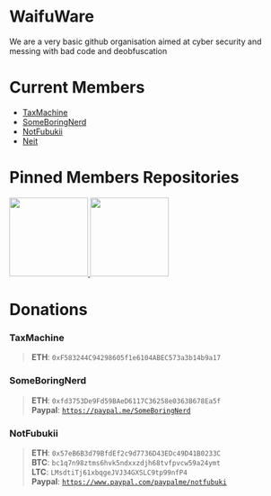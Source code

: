 # WaifuWare
We are a very basic github organisation aimed at cyber security and messing with bad code and deobfuscation

# Current Members
<ul>
    <li><a href="https://github.com/TaxMachine">TaxMachine</a></li>
    <li><a href="https://github.com/SomeBoringNerd">SomeBoringNerd</a></li>
    <li><a href="https://github.com/GayrraFrost">NotFubukii</a></li>
    <li><a href="https://github.com/Neit">Neit</a></li>
</ul>

# Pinned Members Repositories
<div>
    <a href="https://github.com/TaxMachine/PowershellTokenGrabberV2">
        <img src="https://github-readme-stats.vercel.app/api/pin/?username=TaxMachine&repo=PowershellTokenGrabberV2&title_color=00C800&text_color=00C800&border_color=9600AC&bg_color=DEG,4D0094,7C0094,9F00C7" height="140"/>
    </a>
    <a href="https://github.com/SomeBoringNerd/throughthedark">
        <img src="https://github-readme-stats.vercel.app/api/pin/?username=SomeBoringNerd&repo=throughthedark&title_color=00C800&text_color=00C800&border_color=9600AC&bg_color=DEG,4D0094,7C0094,9F00C7" height="140"/>
    </a>
</div>

# Donations

### **TaxMachine**
>**ETH**: `0xF583244C94298605f1e6104ABEC573a3b14b9a17`

### **SomeBoringNerd**
>**ETH**: `0xfd3753De9Fd59BAeD6117C36258e0363B678Ea5f`<br>
>**Paypal**: <code>https://paypal.me/SomeBoringNerd</code><br>

### **NotFubukii**
>**ETH**: `0x57eB6B3d79BfdEf2c9d7736D43EDc49D41B0233C`<br>
>**BTC**: `bc1q7n98ztms6hvk5ndxxzdjh68tvfpvcw59a24ymt`<br>
>**LTC**: `LMsdtiTj61xbqgeJVJ34GXSLC9tp99nfP4`<br>
>**Paypal**: <code>https://www.paypal.com/paypalme/notfubuki</code><br>


